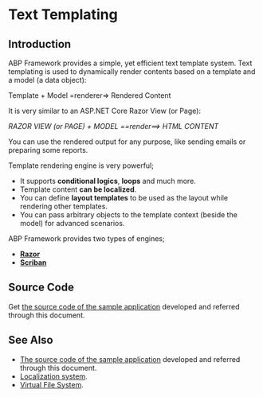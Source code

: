 # Text Templating

## Introduction

ABP Framework provides a simple, yet efficient text template system. Text templating is used to dynamically render contents based on a template and a model (a data object):

Template + Model =renderer=> Rendered Content

It is very similar to an ASP.NET Core Razor View (or Page):

*RAZOR VIEW (or PAGE) + MODEL ==render==> HTML CONTENT*

You can use the rendered output for any purpose, like sending emails or preparing some reports.

Template rendering engine is very powerful;

* It supports **conditional logics**, **loops** and much more.
* Template content **can be localized**.
* You can define **layout templates** to be used as the layout while rendering other templates.
* You can pass arbitrary objects to the template context (beside the model) for advanced scenarios.

ABP Framework provides two types of engines;

* **[Razor](Text-Templating-Razor.md)**
* **[Scriban](Text-Templating-Scriban.md)**

## Source Code

Get [the source code of the sample application](https://github.com/abpframework/abp-samples/tree/master/TextTemplateDemo) developed and referred through this document.

## See Also

* [The source code of the sample application](https://github.com/abpframework/abp-samples/tree/master/TextTemplateDemo) developed and referred through this document.
* [Localization system](Localization.md).
* [Virtual File System](Virtual-File-System.md).
